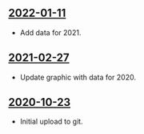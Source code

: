 ## [2022-01-11](https://github.com/faktaoklimatu/graphics/blob/bb537b03e360c560026a91678661dadbbbf381d0/data-visualization/climate-indicators/czechia/annual-average-temperature-in-czechia/cs-teplota-cr.ai)

- Add data for 2021.

## [2021-02-27](https://github.com/faktaoklimatu/graphics/blob/adefb31b63777cf27201c761c1f134d9d4c3ba09/data-visualization/climate-indicators/czechia/annual-average-temperature-in-czechia/cs-teplota-cr.ai)

- Update graphic with data for 2020.

## [2020-10-23](https://github.com/faktaoklimatu/graphics/blob/b253427fcc97a23462362b3a7615fba73ef8dc32/Data%20visualization/Climate%20indicators/Czechia/Annual%20average%20temperature%20in%20Czechia/cs-teplota-cr.ai)

- Initial upload to git.

